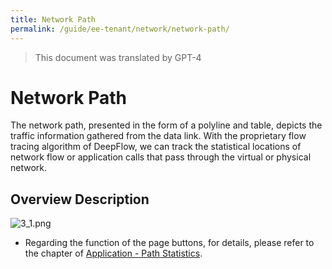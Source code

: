 ```yaml
---
title: Network Path
permalink: /guide/ee-tenant/network/network-path/
---
```


> This document was translated by GPT-4

# Network Path

The network path, presented in the form of a polyline and table, depicts the traffic information gathered from the data link. With the proprietary flow tracing algorithm of DeepFlow, we can track the statistical locations of network flow or application calls that pass through the virtual or physical network.

## Overview Description

![3_1.png](https://yunshan-guangzhou.oss-cn-beijing.aliyuncs.com/pub/pic/20230920650ac4cf837e7.png)

- Regarding the function of the page buttons, for details, please refer to the chapter of [Application - Path Statistics](../application/service-statistics/).
